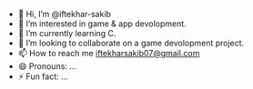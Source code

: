 - 👋 Hi, I’m @iftekhar-sakib
- 👀 I’m interested in game & app devolopment.
- 🌱 I’m currently learning C.
- 💞️ I’m looking to collaborate on a game devolopment project.
- 📫 How to reach me iftekharsakib07@gmail.com
- 😄 Pronouns: ...
- ⚡ Fun fact: ...

<!---
iftekhar-sakib/iftekhar-sakib is a ✨ special ✨ repository because its `README.md` (this file) appears on your GitHub profile.
You can click the Preview link to take a look at your changes.
--->
